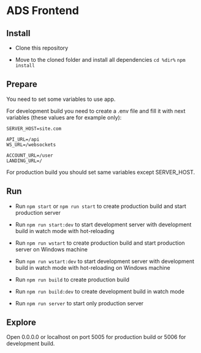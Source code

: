 # ADS Frontend

## Install

- Clone this repository

- Move to the cloned folder and install all dependencies
  ```cd %dir%```
  ```npm install```

## Prepare

You need to set some variables to use app.

For development build you need to create a .env file and fill it with next variables (these values are for example only):

    SERVER_HOST=site.com

    API_URL=/api
    WS_URL=/websockets

    ACCOUNT_URL=/user
    LANDING_URL=/

For production build you should set same variables except SERVER_HOST.

## Run

- Run ```npm start``` or ```npm run start``` to create production build and start production server

- Run ```npm run start:dev``` to start development server with development build in watch mode with hot-reloading

- Run ```npm run wstart``` to create production build and start production server on Windows machine

- Run ```npm run wstart:dev``` to start development server with development build in watch mode with hot-reloading on Windows machine

- Run ```npm run build``` to create production build

- Run ```npm run build:dev``` to create development build in watch mode

- Run ```npm run server``` to start only production server

## Explore

Open 0.0.0.0 or localhost on port 5005 for production build or 5006 for development build.
